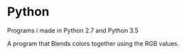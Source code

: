 # Python
Programs i made in Python 2.7 and Python 3.5

A program that Blends colors together using the RGB values.
